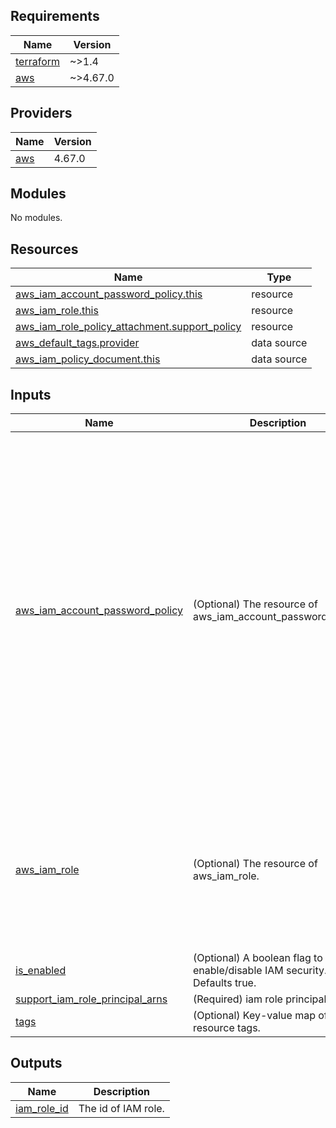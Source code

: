 <!-- BEGIN_TF_DOCS -->
## Requirements

| Name | Version |
|------|---------|
| <a name="requirement_terraform"></a> [terraform](#requirement\_terraform) | ~>1.4 |
| <a name="requirement_aws"></a> [aws](#requirement\_aws) | ~>4.67.0 |

## Providers

| Name | Version |
|------|---------|
| <a name="provider_aws"></a> [aws](#provider\_aws) | 4.67.0 |

## Modules

No modules.

## Resources

| Name | Type |
|------|------|
| [aws_iam_account_password_policy.this](https://registry.terraform.io/providers/hashicorp/aws/latest/docs/resources/iam_account_password_policy) | resource |
| [aws_iam_role.this](https://registry.terraform.io/providers/hashicorp/aws/latest/docs/resources/iam_role) | resource |
| [aws_iam_role_policy_attachment.support_policy](https://registry.terraform.io/providers/hashicorp/aws/latest/docs/resources/iam_role_policy_attachment) | resource |
| [aws_default_tags.provider](https://registry.terraform.io/providers/hashicorp/aws/latest/docs/data-sources/default_tags) | data source |
| [aws_iam_policy_document.this](https://registry.terraform.io/providers/hashicorp/aws/latest/docs/data-sources/iam_policy_document) | data source |

## Inputs

| Name | Description | Type | Default | Required |
|------|-------------|------|---------|:--------:|
| <a name="input_aws_iam_account_password_policy"></a> [aws\_iam\_account\_password\_policy](#input\_aws\_iam\_account\_password\_policy) | (Optional) The resource of aws\_iam\_account\_password\_policy. | <pre>object(<br>    {<br>      # Whether to allow users to change their own password<br>      allow_users_to_change_password = bool<br>      # Whether users are prevented from setting a new password after their password has expired (i.e. require administrator reset)<br>      hard_expiry = bool<br>      # The number of days that an user password is valid.<br>      max_password_age = number<br>      # Minimum length to require for user passwords.<br>      minimum_password_length = number<br>      # The number of previous passwords that users are prevented from reusing.<br>      password_reuse_prevention = number<br>      # Whether to require lowercase characters for user passwords.<br>      require_lowercase_characters = bool<br>      # Whether to require numbers for user passwords.<br>      require_numbers = bool<br>      # Whether to require symbols for user passwords.<br>      require_symbols = bool<br>      # Whether to require uppercase characters for user passwords.<br>      require_uppercase_characters = bool<br>    }<br>  )</pre> | <pre>{<br>  "allow_users_to_change_password": true,<br>  "hard_expiry": true,<br>  "max_password_age": 90,<br>  "minimum_password_length": 14,<br>  "password_reuse_prevention": 24,<br>  "require_lowercase_characters": true,<br>  "require_numbers": true,<br>  "require_symbols": true,<br>  "require_uppercase_characters": true<br>}</pre> | no |
| <a name="input_aws_iam_role"></a> [aws\_iam\_role](#input\_aws\_iam\_role) | (Optional) The resource of aws\_iam\_role. | <pre>object(<br>    {<br>      # (Optional) Description of the role.<br>      description = string<br>      # (Optional, Forces new resource) Friendly name of the role. If omitted, Terraform will assign a random, unique name. See IAM Identifiers for more information.<br>      name = string<br>      # (Optional) Path to the role. See IAM Identifiers for more information.<br>      path = string<br>    }<br>  )</pre> | <pre>{<br>  "description": "Role for IAM Role.",<br>  "name": "security-iam-role",<br>  "path": "/"<br>}</pre> | no |
| <a name="input_is_enabled"></a> [is\_enabled](#input\_is\_enabled) | (Optional) A boolean flag to enable/disable IAM security. Defaults true. | `bool` | `true` | no |
| <a name="input_support_iam_role_principal_arns"></a> [support\_iam\_role\_principal\_arns](#input\_support\_iam\_role\_principal\_arns) | (Required) iam role principal arn. | `list(any)` | n/a | yes |
| <a name="input_tags"></a> [tags](#input\_tags) | (Optional) Key-value map of resource tags. | `map(any)` | `null` | no |

## Outputs

| Name | Description |
|------|-------------|
| <a name="output_iam_role_id"></a> [iam\_role\_id](#output\_iam\_role\_id) | The id of IAM role. |
<!-- END_TF_DOCS -->
